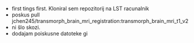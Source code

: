  - first tings first. Kloniral sem repozitorij na LST racunalnik
 - poskus pull jchen245/transmorph_brain_mri_registration:transmorph_brain_mri_t1_v2
 - ni šlo skozi.
 - dodajam poiskusne datoteke
 gi
